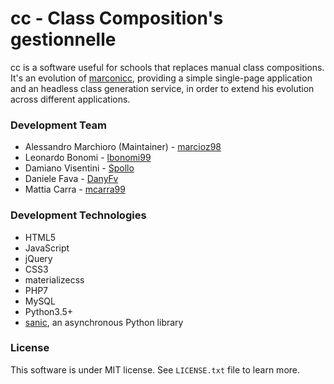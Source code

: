 # cc - Class Composition's gestionnelle

cc is a software useful for schools that replaces manual class compositions.
It's an evolution of [marconicc](https://github.com/marconivr/marconicc), providing a simple single-page application and an headless class generation service, in order to extend his evolution across different applications.

### Development Team

- Alessandro Marchioro (Maintainer) - [marcioz98](https://github.com/marcioz98)
- Leonardo Bonomi - [lbonomi99](https://github.com/lbonomi99)
- Damiano Visentini - [Spollo](https://github.com/Spollo)
- Daniele Fava - [DanyFv](https://github.com/DanyFv)
- Mattia Carra - [mcarra99](https://github.com/mcarra99)

### Development Technologies

- HTML5
- JavaScript
- jQuery
- CSS3
- materializecss
- PHP7
- MySQL
- Python3.5+
- [sanic](https://github.com/channelcat/sanic), an asynchronous Python library

### License

This software is under MIT license. See `LICENSE.txt` file to learn more.
